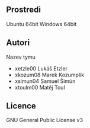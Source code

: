 Prostredi
---------

Ubuntu 64bit
Windows 64bit

Autori
------

Nazev tymu
- xetzle00 Lukáš  Etzler
- xkozum08 Marek  Kozumplik
- xsimun04 Samuel Šimún
- xtoulm00 Matěj  Toul

Licence
-------

GNU General Public License v3
